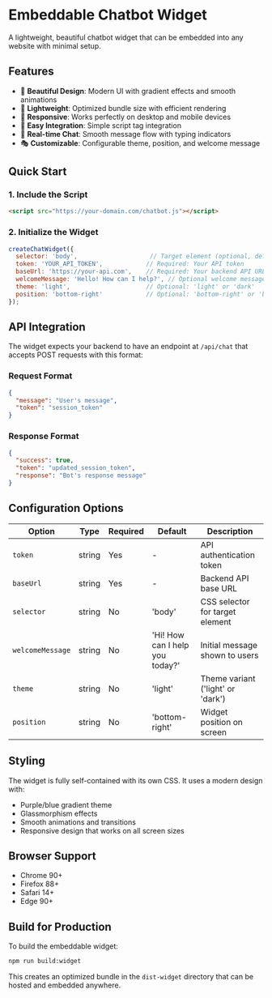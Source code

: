 # Embeddable Chatbot Widget

A lightweight, beautiful chatbot widget that can be embedded into any website with minimal setup.

## Features

- 🎨 **Beautiful Design**: Modern UI with gradient effects and smooth animations
- 🚀 **Lightweight**: Optimized bundle size with efficient rendering
- 📱 **Responsive**: Works perfectly on desktop and mobile devices
- 🔧 **Easy Integration**: Simple script tag integration
- 💬 **Real-time Chat**: Smooth message flow with typing indicators
- 🎭 **Customizable**: Configurable theme, position, and welcome message

## Quick Start

### 1. Include the Script

```html
<script src="https://your-domain.com/chatbot.js"></script>
```

### 2. Initialize the Widget

```javascript
createChatWidget({
  selector: 'body',                    // Target element (optional, defaults to 'body')
  token: 'YOUR_API_TOKEN',            // Required: Your API token
  baseUrl: 'https://your-api.com',    // Required: Your backend API URL
  welcomeMessage: 'Hello! How can I help?', // Optional welcome message
  theme: 'light',                     // Optional: 'light' or 'dark'
  position: 'bottom-right'            // Optional: 'bottom-right' or 'bottom-left'
});
```

## API Integration

The widget expects your backend to have an endpoint at `/api/chat` that accepts POST requests with this format:

### Request Format
```json
{
  "message": "User's message",
  "token": "session_token"
}
```

### Response Format
```json
{
  "success": true,
  "token": "updated_session_token",
  "response": "Bot's response message"
}
```

## Configuration Options

| Option | Type | Required | Default | Description |
|--------|------|----------|---------|-------------|
| `token` | string | Yes | - | API authentication token |
| `baseUrl` | string | Yes | - | Backend API base URL |
| `selector` | string | No | 'body' | CSS selector for target element |
| `welcomeMessage` | string | No | 'Hi! How can I help you today?' | Initial message shown to users |
| `theme` | string | No | 'light' | Theme variant ('light' or 'dark') |
| `position` | string | No | 'bottom-right' | Widget position on screen |

## Styling

The widget is fully self-contained with its own CSS. It uses a modern design with:

- Purple/blue gradient theme
- Glassmorphism effects
- Smooth animations and transitions
- Responsive design that works on all screen sizes

## Browser Support

- Chrome 90+
- Firefox 88+
- Safari 14+
- Edge 90+

## Build for Production

To build the embeddable widget:

```bash
npm run build:widget
```

This creates an optimized bundle in the `dist-widget` directory that can be hosted and embedded anywhere.